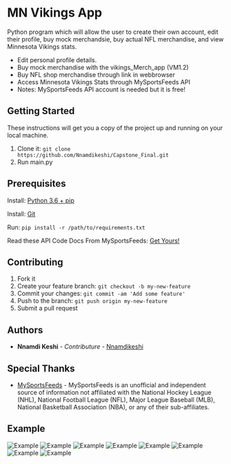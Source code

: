 # MN Vikings App
Python program which will allow the user to create their own account, edit their profile, buy mock merchandsie, buy actual NFL merchandise, and view Minnesota Vikings stats.

* Edit personal profile details.
* Buy mock merchandise with the vikings_Merch_app (VM1.2)
* Buy NFL shop merchandise through link in webbrowser
* Access Minnesota Vikings Stats through MySportsFeeds API
* Notes: MySportsFeeds API account is needed but it is free!

## Getting Started

These instructions will get you a copy of the project up and running on your local machine.

1. Clone it: `git clone https://github.com/Nnamdikeshi/Capstone_Final.git`
2. Run main.py

## Prerequisites

Install: [Python 3.6 + pip](https://www.python.org/downloads/)

Install: [Git](https://git-scm.com/downloads)

Run: `pip install -r /path/to/requirements.txt`

Read these API Code Docs From MySportsFeeds:  [Get Yours!](https://www.mysportsfeeds.com/)


## Contributing

1. Fork it
2. Create your feature branch: `git checkout -b my-new-feature`
3. Commit your changes: `git commit -am 'Add some feature'`
4. Push to the branch: `git push origin my-new-feature`
5. Submit a pull request

## Authors

* **Nnamdi Keshi** - *Contributure* - [Nnamdikeshi](https://github.com/Nnamdikeshi)

## Special Thanks

* [MySportsFeeds](https://www.mysportsfeeds.com/data-feeds/api-docs/#) - MySportsFeeds is an unofficial and independent source of information not affiliated with the National Hockey League (NHL), National Football League (NFL), Major League Baseball (MLB), National Basketball Association (NBA), or any of their sub-affiliates.

## Example
![Example](https://github.com/Nnamdikeshi/Capstone_Final/blob/master/examples/example1.JPG)
![Example](https://github.com/Nnamdikeshi/Capstone_Final/blob/master/examples/example2.JPG)
![Example](https://github.com/Nnamdikeshi/Capstone_Final/blob/master/examples/example3.JPG)
![Example](https://github.com/Nnamdikeshi/Capstone_Final/blob/master/examples/example4.JPG)
![Example](https://github.com/Nnamdikeshi/Capstone_Final/blob/master/examples/example5.JPG)
![Example](https://github.com/Nnamdikeshi/Capstone_Final/blob/master/examples/example6.JPG)
![Example](https://github.com/Nnamdikeshi/Capstone_Final/blob/master/examples/example7.JPG)
![Example](https://github.com/Nnamdikeshi/Capstone_Final/blob/master/examples/example8.JPG)
